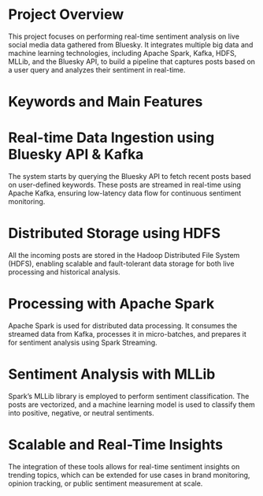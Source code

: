 # Project Overview
This project focuses on performing real-time sentiment analysis on live social media data gathered from Bluesky. It integrates multiple big data and machine learning technologies, including Apache Spark, Kafka, HDFS, MLLib, and the Bluesky API, to build a pipeline that captures posts based on a user query and analyzes their sentiment in real-time.
# Keywords and Main Features
# Real-time Data Ingestion using Bluesky API & Kafka
The system starts by querying the Bluesky API to fetch recent posts based on user-defined keywords. These posts are streamed in real-time using Apache Kafka, ensuring low-latency data flow for continuous sentiment monitoring.
# Distributed Storage using HDFS
All the incoming posts are stored in the Hadoop Distributed File System (HDFS), enabling scalable and fault-tolerant data storage for both live processing and historical analysis.
# Processing with Apache Spark
Apache Spark is used for distributed data processing. It consumes the streamed data from Kafka, processes it in micro-batches, and prepares it for sentiment analysis using Spark Streaming.
# Sentiment Analysis with MLLib
Spark’s MLLib library is employed to perform sentiment classification. The posts are vectorized, and a machine learning model is used to classify them into positive, negative, or neutral sentiments.

# Scalable and Real-Time Insights
The integration of these tools allows for real-time sentiment insights on trending topics, which can be extended for use cases in brand monitoring, opinion tracking, or public sentiment measurement at scale.
